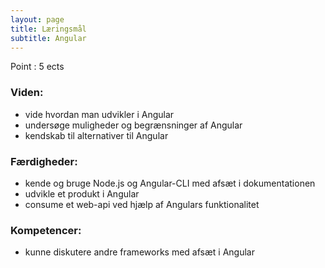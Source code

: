```yaml
---
layout: page
title: Læringsmål 
subtitle: Angular
---
```


Point : 5 ects

### Viden:
- vide hvordan man udvikler i Angular
- undersøge muligheder og begrænsninger af Angular
- kendskab til alternativer til Angular

### Færdigheder:
- kende og bruge Node.js og Angular-CLI med afsæt i dokumentationen
- udvikle et produkt i Angular
- consume et web-api ved hjælp af Angulars funktionalitet

### Kompetencer:
- kunne diskutere andre frameworks med afsæt i Angular
